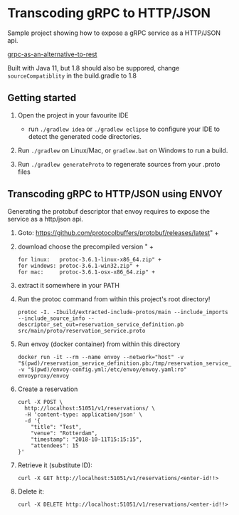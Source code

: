 # Transcoding gRPC to HTTP/JSON

Sample project showing how to expose a gRPC service as a HTTP/JSON api. 

[grpc-as-an-alternative-to-rest](https://blog.jdriven.com/2018/10/grpc-as-an-alternative-to-rest/)


Built with Java 11, but 1.8 should also be suppored, change `sourceCompatiblity` in the build.gradle to 1.8


## Getting started

1. Open the project in your favourite IDE 
     * run `./gradlew idea` or `./gradlew eclipse` to configure your IDE to detect the generated code directories.
     
1. Run `./gradlew`   on Linux/Mac,  or `gradlew.bat` on Windows to run a build.
1. Run `./gradlew generateProto` to regenerate sources from your .proto files



## Transcoding gRPC to HTTP/JSON using ENVOY

Generating the protobuf descriptor that envoy requires to expose the service as 
a http/json api. 

1. Goto: https://github.com/protocolbuffers/protobuf/releases/latest" +
2. download choose the precompiled version " +

       for linux:   protoc-3.6.1-linux-x86_64.zip" +
       for windows: protoc-3.6.1-win32.zip" +
       for mac:     protoc-3.6.1-osx-x86_64.zip" +

3. extract it somewhere in your PATH
4. Run the protoc command from within this project's root directory!
   
       protoc -I. -Ibuild/extracted-include-protos/main --include_imports --include_source_info --descriptor_set_out=reservation_service_definition.pb src/main/proto/reservation_service.proto
       
5. Run envoy (docker container) from within this directory

       docker run -it --rm --name envoy --network="host" -v "$(pwd)/reservation_service_definition.pb:/tmp/reservation_service_definition.pb:ro" -v "$(pwd)/envoy-config.yml:/etc/envoy/envoy.yaml:ro" envoyproxy/envoy   
 
6. Create a reservation

       curl -X POST \
         http://localhost:51051/v1/reservations/ \
         -H 'content-type: application/json' \
         -d '{
           "title": "Test",
           "venue": "Rotterdam",
           "timestamp": "2018-10-11T15:15:15",
           "attendees": 15
       }'
        
7. Retrieve it (substitute ID): 

       curl -X GET http://localhost:51051/v1/reservations/<enter-id!!>
          
8. Delete it: 

       curl -X DELETE http://localhost:51051/v1/reservations/<enter-id!!>